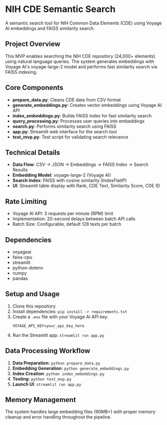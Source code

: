 # NIH CDE Semantic Search

A semantic search tool for NIH Common Data Elements (CDE) using Voyage AI embeddings and FAISS similarity search.

## Project Overview

This MVP enables searching the NIH CDE repository (24,000+ elements) using natural language queries. The system generates embeddings with Voyage AI's voyage-large-2 model and performs fast similarity search via FAISS indexing.

## Core Components

- **prepare_data.py**: Cleans CDE data from CSV format
- **generate_embeddings.py**: Creates vector embeddings using Voyage AI API
- **index_embeddings.py**: Builds FAISS index for fast similarity search
- **query_processing.py**: Processes user queries into embeddings
- **search.py**: Performs similarity search using FAISS
- **app.py**: Streamlit web interface for the search tool
- **test_mvp.py**: Test script for validating search relevance

## Technical Details

- **Data Flow**: CSV → JSON → Embeddings → FAISS Index → Search Results
- **Embedding Model**: voyage-large-2 (Voyage AI)
- **Search Index**: FAISS with cosine similarity (IndexFlatIP)
- **UI**: Streamlit table display with Rank, CDE Text, Similarity Score, CDE ID

## Rate Limiting

- Voyage AI API: 3 requests per minute (RPM) limit
- Implementation: 20-second delays between batch API calls
- Batch Size: Configurable, default 128 texts per batch

## Dependencies

- voyageai
- faiss-cpu
- streamlit 
- python-dotenv
- numpy
- pandas

## Setup and Usage

1. Clone this repository
2. Install dependencies: `pip install -r requirements.txt`
3. Create a `.env` file with your Voyage AI API key:
   ```
   VOYAGE_API_KEY=your_api_key_here
   ```
4. Run the Streamlit app: `streamlit run app.py`

## Data Processing Workflow

1. **Data Preparation**: `python prepare_data.py`
2. **Embedding Generation**: `python generate_embeddings.py`
3. **Index Creation**: `python index_embeddings.py`
4. **Testing**: `python test_mvp.py`
5. **Launch UI**: `streamlit run app.py`

## Memory Management

The system handles large embedding files (90MB+) with proper memory cleanup and error handling throughout the pipeline. 